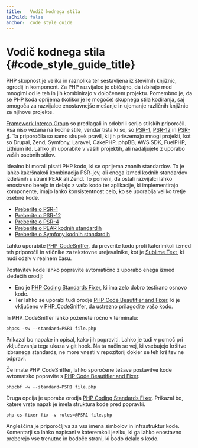 ```yaml
---
title:   Vodič kodnega stila
isChild: false
anchor:  code_style_guide
---
```


# Vodič kodnega stila {#code_style_guide_title}

PHP skupnost je velika in raznolika ter sestavljena iz številnih knjižnic, ogrodij in komponent. Za PHP razvijalce je
običajno, da izbirajo med mnogimi od le teh in jih kombinirajo v določenem projektu. Pomembno je, da se PHP koda oprijema
(kolikor je le mogoče) skupnega stila kodiranja, saj omogoča za razvijalce enostavnejše mešanje in ujemanje različnih
knjižnic za njihove projekte.

[Framework Interop Group][fig] so predlagali in odobrili serijo stilskih priporočil. Vsa niso vezana na kodne stile, vendar
tista ki so, so [PSR-1][psr1], [PSR-12][psr12] in [PSR-4][psr4]. Ta priporočila so samo
skupek pravil, ki jih privzemajo mnogi projekti, kot so Drupal, Zend, Symfony, Laravel, CakePHP, phpBB, AWS SDK, FuelPHP, Lithium itd.
Lahko jih uporabite v vaših projektih, ali nadaljujete z uporabo vaših osebnih stilov.

Idealno bi morali pisati PHP kodo, ki se oprijema znanih standardov. To je lahko kakršnakoli kombinacija PSR-jev, ali
enega izmed kodnih standardov izdelanih s strani PEAR ali Zend. To pomeni, da ostali razvijalci lahko enostavno berejo
in delajo z vašo kodo ter aplikacije, ki implementirajo komponente, imajo lahko konsistentnost celo, ko se uporablja veliko
tretje osebne kode.

* [Preberite o PSR-1][psr1]
* [Preberite o PSR-12][psr12]
* [Preberite o PSR-4][psr4]
* [Preberite o PEAR kodnih standardih][pear-cs]
* [Preberite o Symfony kodnih standardih][symfony-cs]

Lahko uporabite [PHP_CodeSniffer][phpcs], da preverite kodo proti katerimkoli izmed teh priporočil in vtičnike za tekstovne
urejevalnike, kot je [Sublime Text][st-cs], ki nudi odziv v realnem času.

Postavitev kode lahko popravite avtomatično z uporabo enega izmed sledečih orodij:

- Eno je [PHP Coding Standards Fixer][phpcsfixer], ki ima zelo dobro testirano osnovo kode.
- Ter lahko se uporabi tudi orodje [PHP Code Beautifier and Fixer][phpcbf], ki je vključeno v PHP_CodeSniffer, da ustrezno prilagodite vašo kodo.

In PHP_CodeSniffer lahko poženete ročno v terminalu:

    phpcs -sw --standard=PSR1 file.php

Prikazal bo napake in opisal, kako jih popraviti.
Lahko je tudi v pomoč pri vključevanju tega ukaza v git hook.
Na ta način se vej, ki vsebujejo kršitve izbranega standards, ne more vnesti v repozitorij dokler se teh
kršitev ne odpravi.

Če imate PHP_CodeSniffer, lahko sporočene težave postavitve kode avtomatsko popravite s
[PHP Code Beautifier and Fixer][phpcbf].

    phpcbf -w --standard=PSR1 file.php

Druga opcija je uporaba orodja [PHP Coding Standards Fixer][phpcsfixer].
Prikazal bo, katere vrste napak je imela struktura kode pred popravki.

    php-cs-fixer fix -v rules=@PSR1 file.php

Angleščina je priporočljiva za vsa imena simbolov in infrastruktur kode. Komentarji so lahko napisani v kateremkoli jeziku,
ki ga lahko enostavno preberejo vse trenutne in bodoče strani, ki bodo delale s kodo.

[fig]: https://www.php-fig.org/
[psr1]: https://www.php-fig.org/psr/psr-1/
[psr12]: https://www.php-fig.org/psr/psr-12/
[psr4]: https://www.php-fig.org/psr/psr-4/
[pear-cs]: https://pear.php.net/manual/en/standards.php
[symfony-cs]: https://symfony.com/doc/current/contributing/code/standards.html
[phpcs]: https://pear.php.net/package/PHP_CodeSniffer/
[phpcbf]: https://github.com/squizlabs/PHP_CodeSniffer/wiki/Fixing-Errors-Automatically
[st-cs]: https://github.com/benmatselby/sublime-phpcs
[phpcsfixer]: https://cs.sensiolabs.org/
